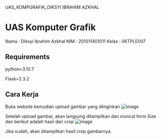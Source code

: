 UAS_KOMPGRAFIK_DIKSYI IBRAHIM AZKHAL

# UAS Komputer Grafik


Nama  : Diksyi Ibrahim Azkhal
NIM   : 201011401011
Kelas : 06TPLE007

## Requirements

python=3.10.7

Flask=2.3.2

## Cara Kerja

Buka website 
kemudian upload gambar yang diinginkan
![image]() 


Setelah upload gambar, akan langsung ditampilkan dan muncul form Size dan berikut adalah hasil dari crop
![image]()


Jika sudah, akan ditampilkan hasil crop gambarnya.
